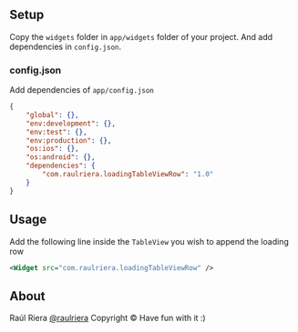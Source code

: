 Setup
------
Copy the `widgets` folder in `app/widgets` folder of your project.
And add dependencies in `config.json`.

### config.json ###
Add dependencies of `app/config.json`

```json
{
    "global": {},
    "env:development": {},
    "env:test": {},
    "env:production": {},
    "os:ios": {},
    "os:android": {},
    "dependencies": {
        "com.raulriera.loadingTableViewRow": "1.0"
    }
}
```

Usage
------
Add the following line inside the `TableView` you wish to append the loading row

```xml
<Widget src="com.raulriera.loadingTableViewRow" />
```


About
----------
Raúl Riera [@raulriera](https://twitter.com/raulriera/)
Copyright &copy; Have fun with it :)
